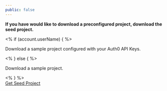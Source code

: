 ```yaml
---
public: false
---
```


**If you have would like to download a preconfigured project, download the seed project.**

<div id="package" class="package">
  <div class="row">
    <div class="info">
      <i class="icon-budicon-715"></i>
    <% if (account.userName) { %>
      <p class="configured">Download a sample project configured with your Auth0 API Keys.</p>
    <% } else { %>
      <p>Download a sample project.</p>
    <% } %>
    </div>
    <div class="button-area">
      <a href="/${pkgRepo}/${pkgBranch}/create-package?path=${pkgPath}&filePath=${pkgFilePath}&type=${pkgType}" class="btn btn-sm btn-success" rel="nofollow">Get Seed Project</a>
    </div>
  </div>
</div>
